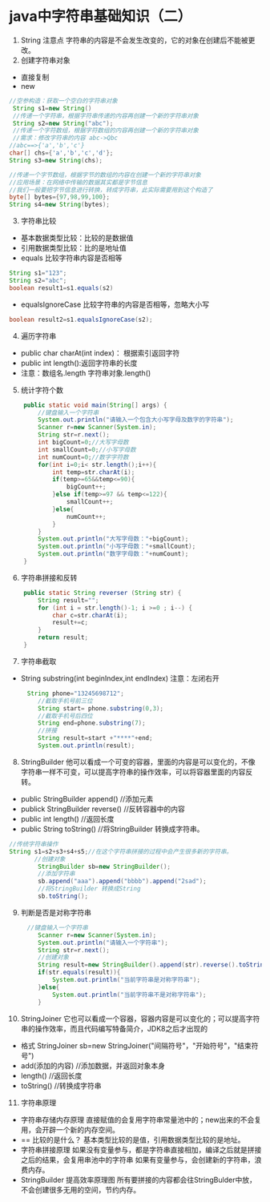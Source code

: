 # java中字符串基础知识（二）
1. String 注意点
 字符串的内容是不会发生改变的，它的对象在创建后不能被更改。
2. 创建字符串对象
- 直接复制
- new
```java
//空参构造：获取一个空白的字符串对象
 String s1=new String()
 //传递一个字符串，根据字符串传递的内容再创建一个新的字符串对象
 String s2=new String("abc");
 //传递一个字符数组，根据字符数组的内容再创建一个新的字符串对象
 //需求：修改字符串的内容 abc->Qbc
//abc==>{'a','b','c'}
char[] chs={'a','b','c','d'};
String s3=new String(chs);

//传递一个字节数组，根据字节的数组的内容在创建一个新的字符串对象
//应用场景：在网络中传输的数据其实都是字节信息
//我们一般要把字节信息进行转换，转成字符串，此实际需要用到这个构造了
byte[] bytes={97,98,99,100};
String s4=new String(bytes);

```
3. 字符串比较
- 基本数据类型比较：比较的是数据值
- 引用数据类型比较：比的是地址值
- equals 比较字符串内容是否相等
```java
String s1="123";
String s2="abc";
boolean result1=s1.equals(s2)
```
- equalsIgnoreCase 比较字符串的内容是否相等，忽略大小写
```java
boolean result2=s1.equalsIgnoreCase(s2);
```
4. 遍历字符串
- public char charAt(int index)： 根据索引返回字符
- public int  length():返回字符串的长度
- 注意：数组名.length    字符串对象.length()
5. 统计字符个数
```java
    public static void main(String[] args) {
        //键盘输入一个字符串
        System.out.println("请输入一个包含大小写字母及数字的字符串");
        Scanner r=new Scanner(System.in);
        String str=r.next();
        int bigCount=0;//大写字母数
        int smallCount=0;//小写字母数
        int numCount=0;//数字字符数
        for(int i=0;i< str.length();i++){
            int temp=str.charAt(i);
            if(temp>=65&&temp<=90){
                bigCount++;
            }else if(temp>=97 && temp<=122){
                smallCount++;
            }else{
                numCount++;
            }
        }
        System.out.println("大写字母数："+bigCount);
        System.out.println("小写字母数："+smallCount);
        System.out.println("数字字母数："+numCount);
    }
```
6. 字符串拼接和反转
```java
    public static String reverser (String str) {
        String result="";
        for (int i = str.length()-1; i >=0 ; i--) {
            char c=str.charAt(i);
            result+=c;
        }
        return result;
    }
```
7. 字符串截取
- String substring(int beginIndex,int endIndex) 注意：左闭右开
```java
     String phone="13245698712";
        //截取手机号前三位
        String start= phone.substring(0,3);
        //截取手机号后四位
        String end=phone.substring(7);
        //拼接
        String result=start +"****"+end;
        System.out.println(result);
```
8. StringBuilder
他可以看成一个可变的容器，里面的内容是可以变化的，不像字符串一样不可变，可以提高字符串的操作效率，可以将容器里面的内容反转。
- public StringBuilder append() //添加元素
- publick StringBuilder reverse()  //反转容器中的内容
- public int length() //返回长度
- public String toString()  //将StringBuilder 转换成字符串。
```java
//传统字符串操作
String s1=s2+s3+s4+s5;//在这个字符串拼接的过程中会产生很多新的字符串。
       //创建对象
        StringBuilder sb=new StringBuilder();
        //添加字符串
        sb.append("aaa").append("bbbb").append("2sad");
        //将StringBuilder 转换成String
        sb.toString();
```
9. 判断是否是对称字符串
```java
     //键盘输入一个字符串
        Scanner r=new Scanner(System.in);
        System.out.println("请输入一个字符串");
        String str=r.next();
        //创建对象
        String result=new StringBuilder().append(str).reverse().toString();
        if(str.equals(result)){
            System.out.println("当前字符串是对称字符串");
        }else{
            System.out.println("当前字符串不是对称字符串");
        }
```
10. StringJoiner
它也可以看成一个容器，容器内容是可以变化的；可以提高字符串的操作效率，而且代码编写特备简介，JDK8之后才出现的
- 格式
    StringJoiner sb=new StringJoiner("间隔符号"，"开始符号"，"结束符号")
- add(添加的内容) //添加数据，并返回对象本身
- length() //返回长度
- toString()  //转换成字符串
11. 字符串原理
- 字符串存储内存原理
  直接赋值的会复用字符串常量池中的；new出来的不会复用，会开辟一个新的内存空间。
- == 比较的是什么？
 基本类型比较的是值，引用数据类型比较的是地址。
- 字符串拼接原理
 如果没有变量参与，都是字符串直接相加，编译之后就是拼接之后的结果，会复用串池中的字符串
 如果有变量参与，会创建新的字符串，浪费内存。
 - StringBuilder 提高效率原理图
  所有要拼接的内容都会往StringBulder中放，不会创建很多无用的空间，节约内存。
